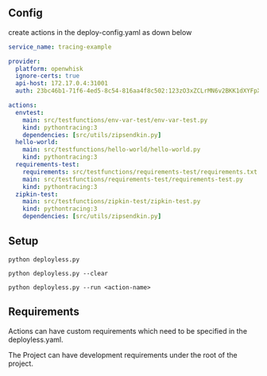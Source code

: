 ## Config
create actions in the deploy-config.yaml as down below
```yaml
service_name: tracing-example

provider:
  platform: openwhisk
  ignore-certs: true
  api-host: 172.17.0.4:31001
  auth: 23bc46b1-71f6-4ed5-8c54-816aa4f8c502:123zO3xZCLrMN6v2BKK1dXYFpXlPkccOFqm12CdAsMgRU4VrNZ9lyGVCGuMDGIwP

actions:
  envtest:
    main: src/testfunctions/env-var-test/env-var-test.py
    kind: pythontracing:3
    dependencies: [src/utils/zipsendkin.py]
  hello-world:
    main: src/testfunctions/hello-world/hello-world.py
    kind: pythontracing:3
  requirements-test:
    requirements: src/testfunctions/requirements-test/requirements.txt
    main: src/testfunctions/requirements-test/requirements-test.py
    kind: pythontracing:3
  zipkin-test:
    main: src/testfunctions/zipkin-test/zipkin-test.py
    kind: pythontracing:3
    dependencies: [src/utils/zipsendkin.py]
```
## Setup
`python deployless.py`

`python deployless.py --clear`

`python deployless.py --run <action-name>`

## Requirements

Actions can have custom requirements which need to be specified in the deployless.yaml.

The Project can have development requirements under the root of the project.
